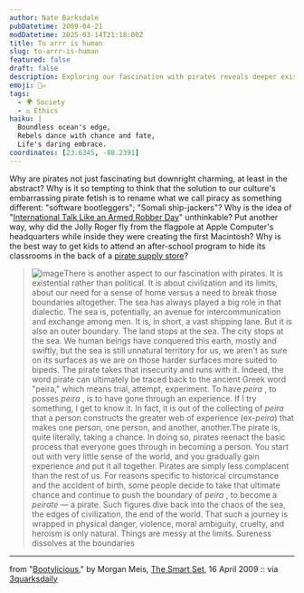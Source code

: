 ```yaml
---
author: Nate Barksdale
pubDatetime: 2009-04-21
modDatetime: 2025-03-14T21:18:00Z
title: To arrr is human
slug: to-arrr-is-human
featured: false
draft: false
description: Exploring our fascination with pirates reveals deeper existential themes about boundaries and identity.
emoji: 🏴‍☠️
tags:
  - 🌍 Society
  - ⚖️ Ethics
haiku: |
  Boundless ocean's edge,  
  Rebels dance with chance and fate,  
  Life's daring embrace.
coordinates: [23.6345, -88.2391]
---
```


Why are pirates not just fascinating but downright charming, at least in the abstract? Why is it so tempting to think that the solution to our culture's embarrassing pirate fetish is to rename what we call piracy as something different: "software bootleggers"; "Somali ship-jackers"? Why is the idea of "[International Talk Like an Armed Robber Day](http://www.talklikeapirate.com/)" unthinkable? Put another way, why did the Jolly Roger fly from the flagpole at Apple Computer's headquarters while inside they were creating the first Macintosh? Why is the best way to get kids to attend an after-school program to hide its classrooms in the back of a [pirate supply store](http://www.826valencia.org/store/)?

> ![image](http://culture-making.com/media/6a00d8341c562c53ef01156f32fb5b970c-320wi.jpg)There is another aspect to our fascination with pirates. It is existential rather than political. It is about civilization and its limits, about our need for a sense of home versus a need to break those boundaries altogether. The sea has always played a big role in that dialectic. The sea is, potentially, an avenue for intercommunication and exchange among men. It is, in short, a vast shipping lane. But it is also an outer boundary. The land stops at the sea. The city stops at the sea. We human beings have conquered this earth, mostly and swiftly, but the sea is still unnatural territory for us, we aren\'t as sure on its surfaces as we are on those harder surfaces more suited to bipeds. The pirate takes that insecurity and runs with it. Indeed, the word pirate can ultimately be traced back to the ancient Greek word "peira," which means trial, attempt, experiment. To have _peira_ , to posses _peira_ , is to have gone through an experience. If I try something, I get to know it. In fact, it is out of the collecting of _peira_ that a person constructs the greater web of experience (ex-_peira_) that makes one person, one person, and another, another.The pirate is, quite literally, taking a chance. In doing so, pirates reenact the basic process that everyone goes through in becoming a person. You start out with very little sense of the world, and you gradually gain experience and put it all together. Pirates are simply less complacent than the rest of us. For reasons specific to historical circumstance and the accident of birth, some people decide to take that ultimate chance and continue to push the boundary of _peira_ , to become a _peirate_ — a pirate. Such figures dive back into the chaos of the sea, the edges of civilization, the end of the world. That such a journey is wrapped in physical danger, violence, moral ambiguity, cruelty, and heroism is only natural. Things are messy at the limits. Sureness dissolves at the boundaries

---

from "[Bootylicious](http://www.thesmartset.com/article/article04160901.aspx)," by Morgan Meis, [The Smart Set](http://www.thesmartset.com/article/article04160901.aspx), 16 April 2009 :: via [3quarksdaily](http://web.archive.org/web/20231004124554/https://3quarksdaily.com/3quarksdaily/2009/04/bootylicious-the-love-affair-with-pirates.html)
